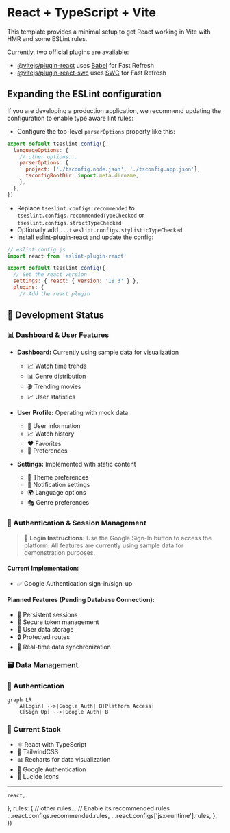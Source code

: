 # React + TypeScript + Vite

This template provides a minimal setup to get React working in Vite with HMR and some ESLint rules.

Currently, two official plugins are available:

- [@vitejs/plugin-react](https://github.com/vitejs/vite-plugin-react/blob/main/packages/plugin-react/README.md) uses [Babel](https://babeljs.io/) for Fast Refresh
- [@vitejs/plugin-react-swc](https://github.com/vitejs/vite-plugin-react-swc) uses [SWC](https://swc.rs/) for Fast Refresh

## Expanding the ESLint configuration

If you are developing a production application, we recommend updating the configuration to enable type aware lint rules:

- Configure the top-level `parserOptions` property like this:

```js
export default tseslint.config({
  languageOptions: {
    // other options...
    parserOptions: {
      project: ['./tsconfig.node.json', './tsconfig.app.json'],
      tsconfigRootDir: import.meta.dirname,
    },
  },
})
```

- Replace `tseslint.configs.recommended` to `tseslint.configs.recommendedTypeChecked` or `tseslint.configs.strictTypeChecked`
- Optionally add `...tseslint.configs.stylisticTypeChecked`
- Install [eslint-plugin-react](https://github.com/jsx-eslint/eslint-plugin-react) and update the config:

```js
// eslint.config.js
import react from 'eslint-plugin-react'

export default tseslint.config({
  // Set the react version
  settings: { react: { version: '18.3' } },
  plugins: {
    // Add the react plugin
```
## 🚧 Development Status

### 📊 Dashboard & User Features
- **Dashboard:** Currently using sample data for visualization
  - 📈 Watch time trends
  - 📊 Genre distribution
  - 🎬 Trending movies
  - 📈 User statistics

- **User Profile:** Operating with mock data
  - 👤 User information
  - 📈 Watch history
  - ❤️ Favorites
  - 🎯 Preferences

- **Settings:** Implemented with static content
  - 🎨 Theme preferences
  - 🔔 Notification settings
  - 🌍 Language options
  - 🎭 Genre preferences

### 🔐 Authentication & Session Management

> 🔑 **Login Instructions:** Use the Google Sign-In button to access the platform. All features are currently using sample data for demonstration purposes.

#### Current Implementation:
- ✅ Google Authentication sign-in/sign-up


#### Planned Features (Pending Database Connection):
- 🔄 Persistent sessions
- 🔑 Secure token management
- 💾 User data storage
- 🔒 Protected routes
- 🔄 Real-time data synchronization

### 🗃️ Data Management
### 🔐 Authentication
```mermaid
graph LR
    A[Login] -->|Google Auth| B[Platform Access]
    C[Sign Up] -->|Google Auth| B
```

### 🎯 Current Stack
- ⚛️ React with TypeScript
- 🎨 TailwindCSS
- 📊 Recharts for data visualization
- 🔐 Google Authentication
- 💫 Lucide Icons



---
    react,
  },
  rules: {
    // other rules...
    // Enable its recommended rules
    ...react.configs.recommended.rules,
    ...react.configs['jsx-runtime'].rules,
  },
})
```
